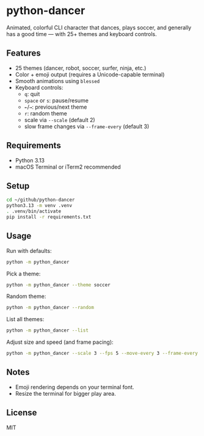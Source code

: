# python-dancer

Animated, colorful CLI character that dances, plays soccer, and generally has a good time — with 25+ themes and keyboard controls.

## Features

- 25 themes (dancer, robot, soccer, surfer, ninja, etc.)
- Color + emoji output (requires a Unicode-capable terminal)
- Smooth animations using `blessed`
- Keyboard controls:
  - `q`: quit
  - `space` or `s`: pause/resume
  - `←`/`→`: previous/next theme
  - `r`: random theme
  - scale via `--scale` (default 2)
  - slow frame changes via `--frame-every` (default 3)

## Requirements

- Python 3.13
- macOS Terminal or iTerm2 recommended

## Setup

```bash
cd ~/github/python-dancer
python3.13 -m venv .venv
. .venv/bin/activate
pip install -r requirements.txt
```

## Usage

Run with defaults:

```bash
python -m python_dancer
```

Pick a theme:

```bash
python -m python_dancer --theme soccer
```

Random theme:

```bash
python -m python_dancer --random
```

List all themes:

```bash
python -m python_dancer --list
```

Adjust size and speed (and frame pacing):

```bash
python -m python_dancer --scale 3 --fps 5 --move-every 3 --frame-every 4
```

## Notes

- Emoji rendering depends on your terminal font.
- Resize the terminal for bigger play area.

## License

MIT